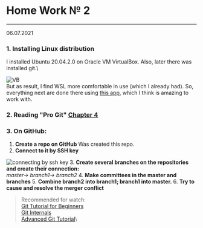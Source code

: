 # Home Work № 2
---
06.07.2021
### 1. Installing Linux distribution
I installed Ubuntu 20.04.2.0 on Oracle VM VirtualBox. Also, later there was installed git.\

![VB](./media/hw2_task1)\
But as result, I find WSL more comfortable in use (which I already had). So, everything next are done there using [this app](https://www.microsoft.com/store/productId/9N0DX20HK701), which I think is amazing to work with.
### 2. Reading "Pro Git" [Chapter 4](https://git-scm.com/book/en/v2)
### 3. On GitHub:
1. **Create a repo on GitHub**
Was created this repo.
2. **Connect to it by SSH key**

![connecting by ssh key](./media/hw2_task3_2)
3. **Create several branches on the repositories and create their connection:**\
_master-> branch1-> branch2_
4. **Make committees in the master and branches**
5. **Combine branch2 into branch1; branch1 into master.**
6. **Try to cause and resolve the merger conflict**

> Recommended for watch:\
[Git Tutorial for Beginners](https://www.youtube.com/watch?v=DVRQoVRzMIY)\
[Git Internals](https://www.youtube.com/watch?v=P6jD966jzlk)\
[Advanced Git Tutorial](https://www.youtube.com/watch?v=0SJCYPsef54)\


